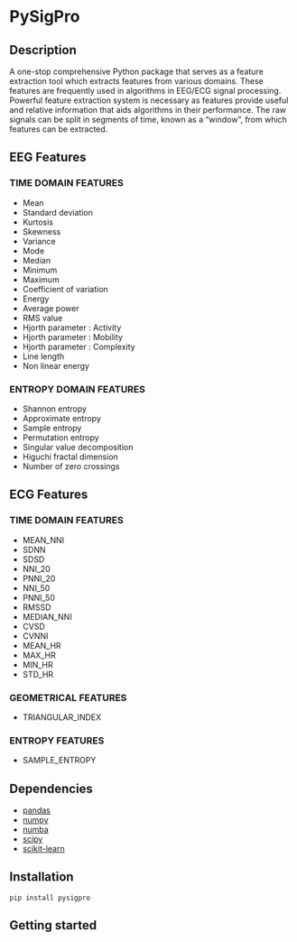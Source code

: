 # PySigPro

## Description

A one-stop comprehensive Python package that serves as a feature extraction tool which extracts features from various domains. These features are frequently used in algorithms in EEG/ECG signal processing. Powerful feature extraction system is necessary as features provide useful and relative information that aids algorithms in their performance. The raw signals can be split in segments of time, known as a “window”, from which features can be extracted.

## EEG Features

### TIME DOMAIN FEATURES
- Mean
- Standard deviation
- Kurtosis
- Skewness
- Variance
- Mode
- Median
- Minimum
- Maximum
- Coefficient of variation
- Energy
- Average power
- RMS value
- Hjorth parameter : Activity
- Hjorth parameter : Mobility
- Hjorth parameter : Complexity
- Line length
- Non linear energy

### ENTROPY DOMAIN FEATURES
- Shannon entropy
- Approximate entropy
- Sample entropy
- Permutation entropy
- Singular value decomposition
- Higuchi fractal dimension
- Number of zero crossings

## ECG Features

### TIME DOMAIN FEATURES
- MEAN_NNI 
- SDNN
- SDSD
- NNI_20
- PNNI_20
- NNI_50
- PNNI_50
- RMSSD
- MEDIAN_NNI
- CVSD
- CVNNI
- MEAN_HR
- MAX_HR
- MIN_HR
- STD_HR

### GEOMETRICAL FEATURES
- TRIANGULAR_INDEX

### ENTROPY FEATURES
- SAMPLE_ENTROPY

## Dependencies

- [pandas](https://pandas.pydata.org/)
- [numpy](https://numpy.org/)
- [numba](http://numba.pydata.org/)
- [scipy](https://www.scipy.org/)
- [scikit-learn](https://scikit-learn.org/)

## Installation

    pip install pysigpro

## Getting started



